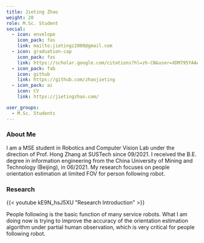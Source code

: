 ```yaml
---
title: Jieting Zhao
weight: 20
role: M.Sc. Student
social:
  - icon: envelope 
    icon_pack: fas
    link: mailto:jietingz2000@gmail.com
  - icon: graduation-cap 
    icon_pack: fas
    link: https://scholar.google.com/citations?hl=zh-CN&user=XDM795YAAAAJ
  - icon_pack: fab
    icon: github
    link: https://github.com/zhaojieting
  - icon_pack: ai
    icon: CV
    link: https://jietingzhao.com/

user_groups:
  - M.Sc. Students
---
```

### About Me
I am a MSE student in Robotics and Computer Vision Lab under the direction of Prof. Hong Zhang at SUSTech since 09/2021. I received the B.E. degree in information engineering from the China University of Mining and Technology (Beijing), in 06/2021. My research focuses on people orientation estimation at limited FOV for person following robot.

### Research
{{< youtube kE9N_hsJ5XU "Research Introduction" >}}

People following is the basic function of many service robots.
What I am doing now is trying to improve the accuracy of the orientation estimation algorithm under partial human observation, which is very critical for people following robot.